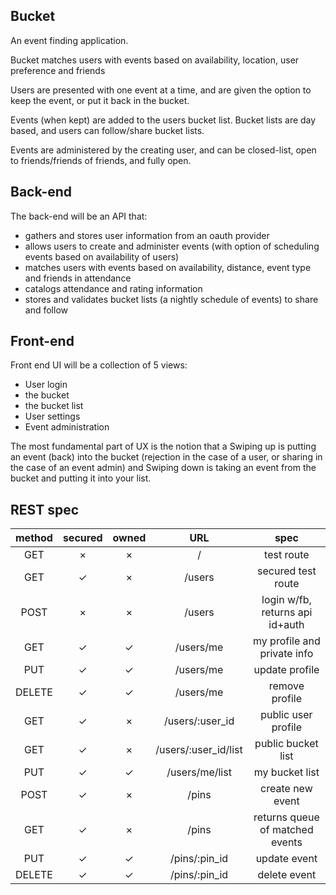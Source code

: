Bucket
------

An event finding application.

Bucket matches users with events based on availability, location, user
preference and friends

Users are presented with one event at a time, and are given the option to keep
the event, or put it back in the bucket.

Events (when kept) are added to the users bucket list. Bucket lists are day
based, and users can follow/share bucket lists.

Events are administered by the creating user, and can be closed-list, open to
friends/friends of friends, and fully open. 

Back-end
--------

The back-end will be an API that:
- gathers and stores user information from an oauth provider
- allows users to create and administer events (with option of scheduling
    events based on availability of users)
- matches users with events based on availability, distance, event type and
    friends in attendance
- catalogs attendance and rating information
- stores and validates bucket lists (a nightly schedule of events) to share
    and follow

Front-end
---------

Front end UI will be a collection of 5 views:
- User login
- the bucket
- the bucket list
- User settings
- Event administration

The most fundamental part of UX is the notion that a Swiping up is putting an
event (back) into the bucket (rejection in the case of a user, or sharing in
the case of an event admin) and Swiping down is taking an event from the bucket
and putting it into your list.

REST spec
---------

| method | secured | owned | URL                  | spec                            |
|:------:|:-------:|:-----:|:--------------------:|:-------------------------------:|
|GET     | ×       | ×     | /                    | test route                      |
|GET     | ✓       | ×     | /users               | secured test route              |
|POST    | ×       | ×     | /users               | login w/fb, returns api id+auth |
|GET     | ✓       | ✓     | /users/me            | my profile and private info     |
|PUT     | ✓       | ✓     | /users/me            | update profile                  |
|DELETE  | ✓       | ✓     | /users/me            | remove profile                  |
|GET     | ✓       | ×     | /users/:user_id      | public user profile             |
|GET     | ✓       | ×     | /users/:user_id/list | public bucket list              |
|PUT     | ✓       | ✓     | /users/me/list       | my bucket list                  |
|POST    | ✓       | ×     | /pins                | create new event                |
|GET     | ✓       | ×     | /pins                | returns queue of matched events |
|PUT     | ✓       | ✓     | /pins/:pin_id        | update event                    |
|DELETE  | ✓       | ✓     | /pins/:pin_id        | delete event                    |

